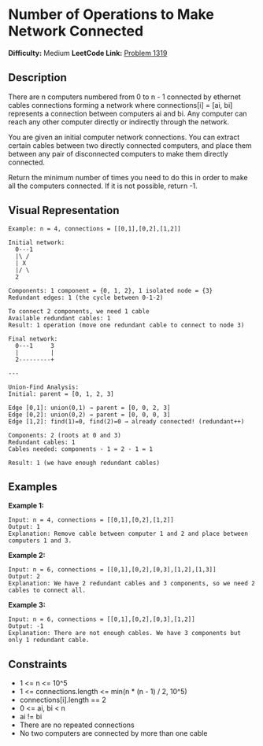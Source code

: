 # Number of Operations to Make Network Connected

**Difficulty:** Medium
**LeetCode Link:** [Problem 1319](https://leetcode.com/problems/number-of-operations-to-make-network-connected/)

## Description
There are n computers numbered from 0 to n - 1 connected by ethernet cables connections forming a network where connections[i] = [ai, bi] represents a connection between computers ai and bi. Any computer can reach any other computer directly or indirectly through the network.

You are given an initial computer network connections. You can extract certain cables between two directly connected computers, and place them between any pair of disconnected computers to make them directly connected.

Return the minimum number of times you need to do this in order to make all the computers connected. If it is not possible, return -1.

## Visual Representation

```
Example: n = 4, connections = [[0,1],[0,2],[1,2]]

Initial network:
  0---1
  |\ /
  | X
  |/ \
  2

Components: 1 component = {0, 1, 2}, 1 isolated node = {3}
Redundant edges: 1 (the cycle between 0-1-2)

To connect 2 components, we need 1 cable
Available redundant cables: 1
Result: 1 operation (move one redundant cable to connect to node 3)

Final network:
  0---1     3
  |         |
  2---------+

---

Union-Find Analysis:
Initial: parent = [0, 1, 2, 3]

Edge [0,1]: union(0,1) → parent = [0, 0, 2, 3]
Edge [0,2]: union(0,2) → parent = [0, 0, 0, 3]
Edge [1,2]: find(1)=0, find(2)=0 → already connected! (redundant++)

Components: 2 (roots at 0 and 3)
Redundant cables: 1
Cables needed: components - 1 = 2 - 1 = 1

Result: 1 (we have enough redundant cables)
```

## Examples

**Example 1:**
```
Input: n = 4, connections = [[0,1],[0,2],[1,2]]
Output: 1
Explanation: Remove cable between computer 1 and 2 and place between computers 1 and 3.
```

**Example 2:**
```
Input: n = 6, connections = [[0,1],[0,2],[0,3],[1,2],[1,3]]
Output: 2
Explanation: We have 2 redundant cables and 3 components, so we need 2 cables to connect all.
```

**Example 3:**
```
Input: n = 6, connections = [[0,1],[0,2],[0,3],[1,2]]
Output: -1
Explanation: There are not enough cables. We have 3 components but only 1 redundant cable.
```

## Constraints
- 1 <= n <= 10^5
- 1 <= connections.length <= min(n * (n - 1) / 2, 10^5)
- connections[i].length == 2
- 0 <= ai, bi < n
- ai != bi
- There are no repeated connections
- No two computers are connected by more than one cable
